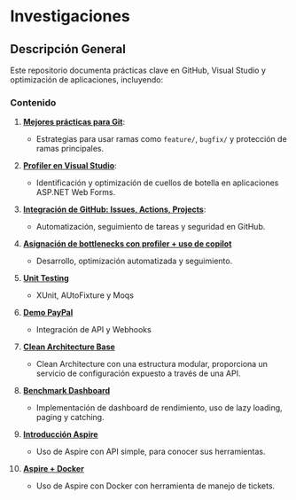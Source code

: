 # Investigaciones
## Descripción General
Este repositorio documenta prácticas clave en GitHub, Visual Studio y optimización de aplicaciones, incluyendo:

### Contenido

1. **[Mejores prácticas para Git](https://github.com/Danielammmm/Mejores-Pr-cticas-para-branches/tree/main)**:
   - Estrategias para usar ramas como `feature/`, `bugfix/` y protección de ramas principales.

2. **[Profiler en Visual Studio](https://github.com/Danielammmm/ProfilerDemo)**:
   - Identificación y optimización de cuellos de botella en aplicaciones ASP.NET Web Forms.

3. **[Integración de GitHub: Issues, Actions, Projects](https://github.com/Danielammmm/Actions_Repo/tree/main?tab=readme-ov-file)**:
   - Automatización, seguimiento de tareas y seguridad en GitHub.
4. **[Asignación de bottlenecks con profiler + uso de copilot](https://github.com/Danielammmm/Bottleknecks-Copilot)**
   - Desarrollo, optimización automatizada y seguimiento. 
5. **[Unit Testing](https://github.com/Danielammmm/UnitTesting.git)**
   - XUnit, AUtoFixture y Moqs
6. **[Demo PayPal](https://github.com/Danielammmm/PayPalApp.git)**
   - Integración de API y Webhooks
7. **[Clean Architecture Base](https://github.com/Danielammmm/Clean-Architecture.git)**
   - Clean Architecture con una estructura modular, proporciona un servicio de configuración expuesto a través de una API.
8. **[Benchmark Dashboard](https://github.com/Danielammmm/lazyload-paging-catching)**
   - Implementación de dashboard de rendimiento, uso de lazy loading, paging y catching.
10. **[Introducción Aspire](https://github.com/Danielammmm/.NET-Aspire)**
      - Uso de Aspire con API simple, para conocer sus herramientas.
11. **[Aspire + Docker](https://github.com/Danielammmm/Docker-Aspire)**
      - Uso de Aspire con Docker con herramienta de manejo de tickets.
